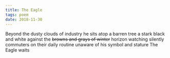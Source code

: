 ```yaml
---
title: The Eagle
tags: poem
date: 2018-11-30
---
```

Beyond the dusty clouds of industry 
he sits atop a barren tree 
a stark black and white against the ~~browns and grays of winter~~ horizon
watching silently commuters on their daily routine 
unaware of his symbol and stature 
The Eagle waits